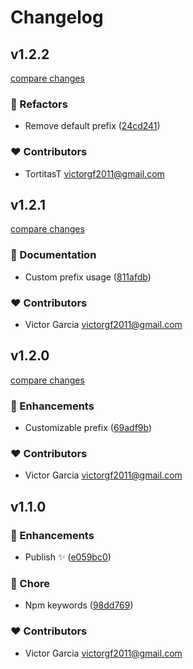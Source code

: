 # Changelog


## v1.2.2

[compare changes](https://github.com/tortitast/lucide-nuxt/compare/v1.2.1...v1.2.2)

### 💅 Refactors

- Remove default prefix ([24cd241](https://github.com/tortitast/lucide-nuxt/commit/24cd241))

### ❤️ Contributors

- TortitasT <victorgf2011@gmail.com>

## v1.2.1

[compare changes](https://github.com/tortitast/lucide-nuxt/compare/v1.2.0...v1.2.1)

### 📖 Documentation

- Custom prefix usage ([811afdb](https://github.com/tortitast/lucide-nuxt/commit/811afdb))

### ❤️ Contributors

- Victor Garcia <victorgf2011@gmail.com>

## v1.2.0

[compare changes](https://github.com/tortitast/lucide-nuxt/compare/v1.1.0...v1.2.0)

### 🚀 Enhancements

- Customizable prefix ([69adf9b](https://github.com/tortitast/lucide-nuxt/commit/69adf9b))

### ❤️ Contributors

- Victor Garcia <victorgf2011@gmail.com>

## v1.1.0


### 🚀 Enhancements

- Publish ✨ ([e059bc0](https://github.com/tortitast/lucide-nuxt/commit/e059bc0))

### 🏡 Chore

- Npm keywords ([98dd769](https://github.com/tortitast/lucide-nuxt/commit/98dd769))

### ❤️ Contributors

- Victor Garcia <victorgf2011@gmail.com>

